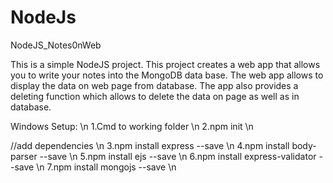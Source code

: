 # NodeJs
NodeJS_Notes0nWeb

This is a simple NodeJS project.
This project creates a web app that allows you to write your notes into the MongoDB data base.
The web app allows to display the data on web page from database.
The app also provides a deleting function which allows to delete the data on page as well as in database.

Windows Setup: \n
1.Cmd to working folder \n
2.npm init \n

//add dependencies \n
3.npm install express --save \n
4.npm install body-parser --save \n
5.npm install ejs --save \n
6.npm install express-validator --save \n
7.npm install mongojs --save \n
